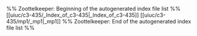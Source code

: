 %% Zoottelkeeper: Beginning of the autogenerated index file list  %%
 [[uiuc/c3-435/_Index_of_c3-435|_Index_of_c3-435]]
 [[uiuc/c3-435/mp1/_mp1|_mp1]]
%% Zoottelkeeper: End of the autogenerated index file list  %%
